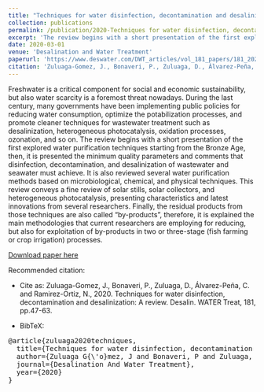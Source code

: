 ```yaml
---
title: "Techniques for water disinfection, decontamination and desalinization: A review"
collection: publications
permalink: /publication/2020-Techniques for water disinfection, decontamination and desalinization a review
excerpt: 'The review begins with a short presentation of the first explored water purification techniques starting from the Bronze Age, then, it is presented the minimum quality parameters and comments that disinfection, decontamination, and desalinization of wastewater and seawater must achieve. It is also reviewed several water purification methods based on microbiological, chemical and physical techniques. This review conveys a fine reviewing of solar stills, solar collectors and heterogeneous photocatalysis, presenting characteristics and latest innovations from several researchers.'
date: 2020-03-01
venue: 'Desalination and Water Treatment'
paperurl: 'https://www.deswater.com/DWT_articles/vol_181_papers/181_2020_47.pdf'
citation: 'Zuluaga-Gomez, J., Bonaveri, P., Zuluaga, D., Álvarez-Peña, C. and Ramirez-Ortiz, N., 2020. Techniques for water disinfection, decontamination and desalinization: A review. Desalin. WATER Treat, 181, pp.47-63.'
---
```


Freshwater is a critical component for social and economic sustainability, but also water scarcity is a foremost threat nowadays. During the last century, many governments have been implementing public policies for reducing water consumption, optimize the potabilization processes, and promote cleaner techniques for wastewater treatment such as desalinization, heterogeneous photocatalysis, oxidation processes, ozonation, and so on. The review begins with a short presentation of the first explored water purification techniques starting from the Bronze Age, then, it is presented the minimum quality parameters and comments that disinfection, decontamination, and desalinization of wastewater and seawater must achieve. It is also reviewed several water purification methods based on microbiological, chemical, and physical techniques. This review conveys a fine review of solar stills, solar collectors, and heterogeneous photocatalysis, presenting characteristics and latest innovations from several researchers. Finally, the residual products from those techniques are also called “by-products”, therefore, it is explained the main methodologies that current researchers are employing for reducing, but also for exploitation of by-products in two or three-stage (fish farming or crop irrigation) processes.

[Download paper here](https://github.com/JuanPZuluaga/JuanPZuluaga.github.io/blob/master/files/pdf/2019_Techniques%20for%20water%20disinfection_2019.pdf)

Recommended citation: 

- Cite as: Zuluaga-Gomez, J., Bonaveri, P., Zuluaga, D., Álvarez-Peña, C. and Ramirez-Ortiz, N., 2020. Techniques for water disinfection, decontamination and desalinization: A review. Desalin. WATER Treat, 181, pp.47-63.

- BibTeX:

<pre>
@article{zuluaga2020techniques,
  title={Techniques for water disinfection, decontamination and desalinization: a review},
  author={Zuluaga G{\'o}mez, J and Bonaveri, P and Zuluaga, D and {\'A}lvarez Pe{\~n}a, Constantina and Ram{\'\i}rez Ortiz, Nicol{\'a}s and others},
  journal={Desalination And Water Treatment},
  year={2020}
}
</pre>